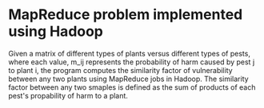 # MapReduce problem implemented using Hadoop
Given a matrix of different types of plants versus different types of pests, where each value, m_ij represents the probability of harm caused by pest j to plant i, the program computes the similarity factor of vulnerability between any two plants using MapReduce jobs in Hadoop. The similarity factor between any two smaples is defined as the sum of products of each pest's propability of harm to a plant.        
